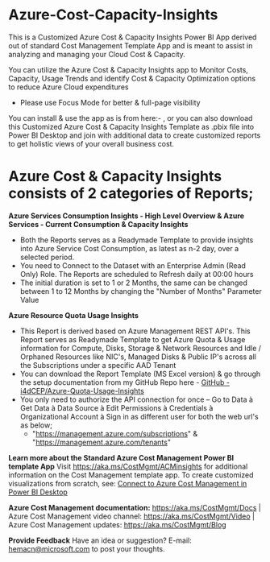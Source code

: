# Azure-Cost-Capacity-Insights
This is a Customized Azure Cost & Capacity Insights Power BI App derived out of standard Cost Management Template App and is meant to assist in analyzing and managing your Cloud Cost & Capacity. 

You can utilize the Azure Cost & Capacity Insights app to Monitor Costs, Capacity, Usage Trends and identify Cost & Capacity Optimization options to reduce Azure Cloud expenditures
 * Please use Focus Mode for better & full-page visibility

You can install & use the app as is from here:- , or you can also download this Customized Azure Cost & Capacity Insights Template as .pbix file into Power BI Desktop and join with additional data to create customized reports to get holistic views of your overall business cost. 

# Azure Cost & Capacity Insights consists of 2 categories of Reports;
 **Azure Services Consumption Insights - High Level Overview & Azure Services - Current Consumption & Capacity Insights**
  * Both the Reports serves as a Readymade Template to provide insights into Azure Service Cost Consumption, as latest as n-2 day, over a selected period.
  * You need to Connect to the Dataset with an Enterprise Admin (Read Only) Role.  The Reports are scheduled to Refresh daily at 00:00 hours
  * The initial duration is set to 1 or 2 Months, the same can be changed between 1 to 12 Months by changing the "Number of Months" Parameter Value

 **Azure Resource Quota Usage Insights**
  * This Report is derived based on Azure Management REST API's. This Report serves as Readymade Template to get Azure Quota & Usage information for Compute, Disks, Storage & Network Resources and Idle / Orphaned Resources like NIC's, Managed Disks & Public IP's across all the Subscriptions under a specific AAD Tenant
  * You can download the Report Template (MS Excel version) & go through the setup documentation from my GitHub Repo here - [GitHub - i4dCEP/Azure-Quota-Usage-Insights](https://github.com/i4dCEP/Azure-Quota-Usage-Insights) 
  * You only need to authorize the API connection for once – Go to Data à Get Data à Data Source à Edit Permissions à Credentials à Organizational Account à Sign in as different user for both the web url's as below;
    * "https://management.azure.com/subscriptions" & "https://management.azure.com/tenants"

**Learn more about the Standard Azure Cost Management Power BI template App**
Visit https://aka.ms/CostMgmt/ACMinsights for additional information on the Cost Management template app. To create customized visualizations from scratch, see: [Connect to Azure Cost Management in Power BI Desktop](https://aka.ms/CostMgmtConnector)

**Azure Cost Management documentation:** https://aka.ms/CostMgmt/Docs | Azure Cost Management video channel: https://aka.ms/CostMgmt/Video | Azure Cost Management updates: https://aka.ms/CostMgmt/Blog

**Provide Feedback**
Have an idea or suggestion? E-mail: hemacn@microsoft.com to post your thoughts.
